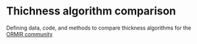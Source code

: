 # Thichness algorithm comparison

Defining data, code, and methods to compare thickness algorithms for the [ORMIR community](https://ormircommunity.github.io/)
